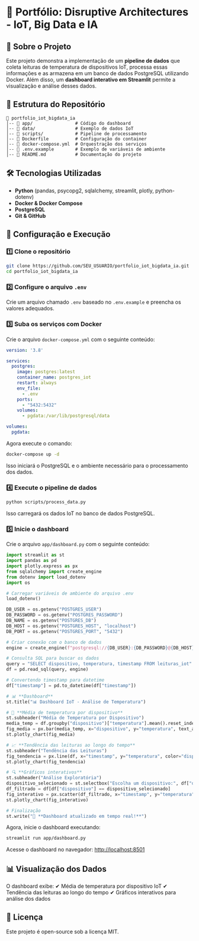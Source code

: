 # 📌 Portfólio: Disruptive Architectures - IoT, Big Data e IA

## 🚀 Sobre o Projeto
Este projeto demonstra a implementação de um **pipeline de dados** que coleta leituras de temperatura de dispositivos IoT, processa essas informações e as armazena em um banco de dados PostgreSQL utilizando Docker. Além disso, um **dashboard interativo em Streamlit** permite a visualização e análise desses dados.

## 📂 Estrutura do Repositório
```plaintext
📁 portfolio_iot_bigdata_ia
│-- 📂 app/                # Código do dashboard
│-- 📂 data/               # Exemplo de dados IoT
│-- 📂 scripts/            # Pipeline de processamento
│-- 📄 Dockerfile          # Configuração do container
│-- 📄 docker-compose.yml  # Orquestração dos serviços
│-- 📄 .env.example        # Exemplo de variáveis de ambiente
│-- 📄 README.md           # Documentação do projeto
```

## 🛠️ Tecnologias Utilizadas
- **Python** (pandas, psycopg2, sqlalchemy, streamlit, plotly, python-dotenv)
- **Docker & Docker Compose**
- **PostgreSQL**
- **Git & GitHub**

## 🔧 Configuração e Execução
### 1️⃣ Clone o repositório
```sh
git clone https://github.com/SEU_USUARIO/portfolio_iot_bigdata_ia.git
cd portfolio_iot_bigdata_ia
```

### 2️⃣ Configure o arquivo `.env`
Crie um arquivo chamado `.env` baseado no `.env.example` e preencha os valores adequados.

### 3️⃣ Suba os serviços com Docker
Crie o arquivo `docker-compose.yml` com o seguinte conteúdo:
```yaml
version: '3.8'

services:
  postgres:
    image: postgres:latest
    container_name: postgres_iot
    restart: always
    env_file:
      - .env
    ports:
      - "5432:5432"
    volumes:
      - pgdata:/var/lib/postgresql/data

volumes:
  pgdata:
```
Agora execute o comando:
```sh
docker-compose up -d
```
Isso iniciará o PostgreSQL e o ambiente necessário para o processamento dos dados.

### 4️⃣ Execute o pipeline de dados
```sh
python scripts/process_data.py
```
Isso carregará os dados IoT no banco de dados PostgreSQL.

### 5️⃣ Inicie o dashboard
Crie o arquivo `app/dashboard.py` com o seguinte conteúdo:
```python
import streamlit as st
import pandas as pd
import plotly.express as px
from sqlalchemy import create_engine
from dotenv import load_dotenv
import os

# Carregar variáveis de ambiente do arquivo .env
load_dotenv()

DB_USER = os.getenv("POSTGRES_USER")
DB_PASSWORD = os.getenv("POSTGRES_PASSWORD")
DB_NAME = os.getenv("POSTGRES_DB")
DB_HOST = os.getenv("POSTGRES_HOST", "localhost")
DB_PORT = os.getenv("POSTGRES_PORT", "5432")

# Criar conexão com o banco de dados
engine = create_engine(f"postgresql://{DB_USER}:{DB_PASSWORD}@{DB_HOST}:{DB_PORT}/{DB_NAME}")

# Consulta SQL para buscar os dados
query = "SELECT dispositivo, temperatura, timestamp FROM leituras_iot"
df = pd.read_sql(query, engine)

# Convertendo timestamp para datetime
df["timestamp"] = pd.to_datetime(df["timestamp"])

# 📊 **Dashboard**
st.title("📊 Dashboard IoT - Análise de Temperatura")

# 📌 **Média de temperatura por dispositivo**
st.subheader("Média de Temperatura por Dispositivo")
media_temp = df.groupby("dispositivo")["temperatura"].mean().reset_index()
fig_media = px.bar(media_temp, x="dispositivo", y="temperatura", text_auto=".2f")
st.plotly_chart(fig_media)

# 📈 **Tendência das leituras ao longo do tempo**
st.subheader("Tendência das Leituras")
fig_tendencia = px.line(df, x="timestamp", y="temperatura", color="dispositivo", markers=True)
st.plotly_chart(fig_tendencia)

# 🔍 **Gráficos interativos**
st.subheader("Análise Exploratória")
dispositivo_selecionado = st.selectbox("Escolha um dispositivo:", df["dispositivo"].unique())
df_filtrado = df[df["dispositivo"] == dispositivo_selecionado]
fig_interativo = px.scatter(df_filtrado, x="timestamp", y="temperatura", title=f"Temperatura do {dispositivo_selecionado}", color="temperatura")
st.plotly_chart(fig_interativo)

# Finalização
st.write("📌 **Dashboard atualizado em tempo real!**")
```
Agora, inicie o dashboard executando:
```sh
streamlit run app/dashboard.py
```
Acesse o dashboard no navegador: [http://localhost:8501](http://localhost:8501)

## 📊 Visualização dos Dados
O dashboard exibe:
✔ Média de temperatura por dispositivo IoT
✔ Tendência das leituras ao longo do tempo
✔ Gráficos interativos para análise dos dados

## 📜 Licença
Este projeto é open-source sob a licença MIT.
